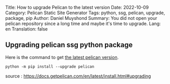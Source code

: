Title: How to upgrade Pelican to the latest version
Date: 2022-10-09
Category: Pelican Static Site Generator
Tags: python, ssg, pelican, upgrade, package, pip
Author: Daniel Muyshond
Summary: You did not open your pelican repository since a long time and maybe it's time to upgrade.
Lang: en
Translation: false

## Upgrading pelican ssg python package

Here is the command to get [the latest pelican version](https://docs.getpelican.com/en/latest).

```
python -m pip install --upgrade pelican
```

source : https://docs.getpelican.com/en/latest/install.html#upgrading
